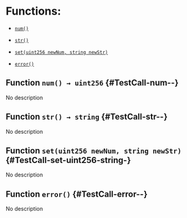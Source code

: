 # Functions:

- [`num()`](#TestCall-num--)

- [`str()`](#TestCall-str--)

- [`set(uint256 newNum, string newStr)`](#TestCall-set-uint256-string-)

- [`error()`](#TestCall-error--)

## Function `num() → uint256` {#TestCall-num--}

No description

## Function `str() → string` {#TestCall-str--}

No description

## Function `set(uint256 newNum, string newStr)` {#TestCall-set-uint256-string-}

No description

## Function `error()` {#TestCall-error--}

No description
